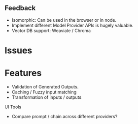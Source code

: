 ## Feedback

- Isomorphic: Can be used in the browser or in node.
- Implement different Model Provider APIs is hugely valuable.
- Vector DB support: Weaviate / Chroma

# Issues

# Features

- Validation of Generated Outputs.
- Caching / Fuzzy input matching
- Transformation of inputs / outputs

UI Tools

- Compare prompt / chain across different providers?

